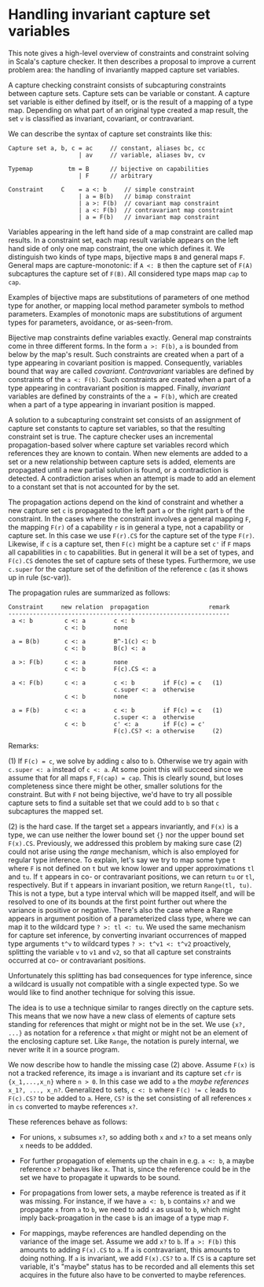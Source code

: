 Handling invariant capture set variables
========================================

This note gives a high-level overview of constraints and constraint solving in Scala's capture checker. It then describes a proposal to improve a current problem area: the handling of invariantly mapped capture set variables.

A capture checking constraint consists of subcapturing constraints between
capture sets. Capture sets can be variable or constant. A capture set variable is either defined by itself,
or is the result of a mapping of a type map.
Depending on what part of an original type created a map result, the set `v` is classified as invariant, covariant, or contravariant.

We can describe the syntax of capture set constraints like this:
```
Capture set a, b, c = ac     // constant, aliases bc, cc
                    | av     // variable, aliases bv, cv

Typemap          tm = B      // bijective on capabilities
                    | F      // arbitrary

Constraint     C    = a <: b     // simple constraint
                    | a = B(b)   // bimap constraint
                    | a >: F(b)  // covariant map constraint
                    | a <: F(b)  // contravariant map constraint
                    | a = F(b)   // invariant map constraint
```
Variables appearing in the left hand side of a map constraint are called
map results. In a constraint set, each map result variable appears on the left hand side of only one map constraint, the one which defines it.
We distinguish two kinds of type maps, bijective maps `B` and general maps `F`. General maps are capture-monotonic: if `A <: B`
then the capture set of `F(A)` subcaptures the capture set of `F(B)`. All considered type maps map `cap` to `cap`.

Examples of bijective maps are substitutions of parameters of one method type
for another, or mapping local method parameter symbols to method parameters.
Examples of monotonic maps are substitutions of argument types for parameters,
avoidance, or as-seen-from.

Bijective map constraints define variables exactly. General map constraints come in three different forms. In the form `a >: F(b)`, `a` is bounded from
below by the map's result. Such constraints are created when a part
of a type appearing in covariant position is mapped. Consequently, variables
bound that way are called _covariant_. _Contravariant_ variables are defined
by constraints of the `a <: F(b)`. Such constraints are created when a part
of a type appearing in contravariant position is mapped. Finally, _invariant_ variables are defined by constraints of the `a = F(b)`, which are created when a part of a type appearing in invariant position is mapped.

A solution to a subcapturing constraint set consists of an assignment of capture set constants to capture set variables, so that the resulting constraint set is true. The capture checker uses an incremental propagation-based
solver where capture set variables record which references they are known to contain. When new elements
are added to a set or a new relationship between capture sets is added, elements are propagated until
a new partial solution is found, or a contradiction is detected. A contradiction arises when an attempt
is made to add an element to a constant set that is not accounted for by the set.

The propagation actions depend on the kind of constraint and whether a new capture set `c` is propagated
to the left part `a` or the right part `b` of the constraint. In the cases where the constraint
involves a general mapping `F`, the mapping `F(r)` of a capability `r` is in general a type, not
a capability or capture set. In this case we use `F(r).CS` for the capture set of the type
`F(r)`. Likewise, if `c` is a capture set, then `F(c)` might be a capture set `c'` if `F` maps all
capabilities in `c` to capabilities. But in general it will be a set of types, and `F(c).CS`
denotes the set of capture sets of these types. Furthermore, we use `c.super` for the capture set
of the definition of the reference `c` (as it shows up in rule (sc-var)).

The propagation rules are summarized as follows:

```
Constraint     new relation  propagation                 remark
---------------------------------------------------------------
 a <: b         c <: a        c <: b
                c <: b        none

 a = B(b)       c <: a        B^-1(c) <: b
                c <: b        B(c) <: a

 a >: F(b)      c <: a        none
                c <: b        F(c).CS <: a

 a <: F(b)      c <: a        c <: b        if F(c) = c   (1)
                              c.super <: a  otherwise
                c <: b        none

 a = F(b)       c <: a        c <: b        if F(c) = c   (1)
                              c.super <: a  otherwise
                c <: b        c' <: a       if F(c) = c'
                              F(c).CS? <: a otherwise     (2)
```
Remarks:

(1) If `F(c) = c`, we solve by adding `c` also to `b`. Otherwise
   we try again with `c.super <: a` instead of `c <: a`. At some point
   this will succeed since we assume that for all maps `F`, `F(cap) = cap`.
   This is clearly sound, but loses completeness since there might be
   other, smaller solutions for the constraint. But with `F` not being
   bijective, we'd have to try all possible capture sets to find
   a suitable set that we could add to `b` so that `c` subcaptures the mapped set.

(2) is the hard case. If the target set `a` appears invariantly, and `F(x)` is a type, we can use neither the lower bound set `{}` nor the upper bound set `F(x).CS`. Previously, we addressed this problem by making sure case (2) could not arise using the _range_ mechanism, which is also employed for regular type inference. To explain, let's say we try to map some type `t` where `F` is not defined on `t` but we know lower and upper approximations `tl` and `tu`. If `t` appears in
co- or contravariant positions, we can return `tu` or `tl`, respectively. But if `t`
appears in invariant position, we return `Range(tl, tu)`. This is not a type, but a type interval
which will be mapped itself, and will be resolved to one of its bounds at the first
point further out where the variance is positive or negative. There's also the case
where a Range appears in argument position of a parameterized class type, where we can
map it to the wildcard type `? >: tl <: tu`. We used the same mechanism for capture
set inference, by converting invariant occurrences of mapped type arguments `t^v` to wildcard types `? >: t^v1 <: t^v2` proactively, splitting the variable `v` to `v1` and `v2`, so that all capture set constraints occurred at co- or contravariant positions.

Unfortunately this splitting has bad consequences for type inference, since a wildcard
is usually not compatible with a single expected type. So we would like to find another
technique for solving this issue.

The idea is to use a technique similar to ranges directly on the capture sets. This means
that we now have a new class of elements of capture sets standing for references that might or might not be in the set. We use `{x?, ...}` as notation for a reference `x` that might or might not be an element of the enclosing capture set. Like `Range`, the notation is purely internal, we
never write it in a source program.

We now describe how to handle the missing case (2) above. Assume `F(x)` is not a tracked reference, its image `a` is invariant and its capture set `cfr` is `{x_1,...,x_n}` where `n > 0`. In this case we add to `a` the _maybe references_ `x_1?, ..., x_n?`. Generalized to sets, `c <: b` where
`F(c) != c` leads to `F(c).CS?` to be added to `a`. Here, `CS?` is the set consisting of all references `x` in `cs` converted to maybe references `x?`.

These references behave as follows:

 - For unions, `x` subsumes `x?`, so adding both `x` and `x?` to a set means
   only `x` needs to be addded.

 - For further propagation of elements up the chain in e.g. `a <: b`, a maybe reference `x?` behaves like `x`. That is, since the reference could be in the set we have to propagate it upwards to be sound.

 - For propagations from lower sets, a maybe reference is treated as if it was missing. For instance, if we have `a <: b`, `b` contains `x?` and we propagate `x` from `a` to `b`, we need to add `x` as usual to `b`, which might imply back-proagation in the case `b` is an image of a type map `F`.

 - For mappings, maybe references are handled depending on the variance of the
   image set. Assume we add `x?` to `b`. If `a >: F(b)` this amounts
   to adding `F(x).CS` to `a`. If `a` is contravariant, this amounts to doing nothing. If `a` is invariant, we add `F(x).CS?` to `a`. If
   `CS` is a capture set variable, it's "maybe" status has to be recorded and all elements this set acquires in the future also have to be converted to maybe references.



